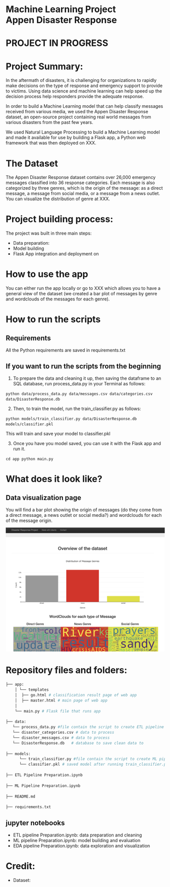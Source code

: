 Machine Learning Project\
Appen Disaster Response
=============================================
PROJECT IN PROGRESS
=============================================
# Project Summary: 
In the aftermath of disasters, it is challenging for organizations to rapidly make decisions on the type of response and emergency support to provide to victims. Using data science and machine learning can help speed up the decision process help responders provide the adequate response. 

In order to build a Machine Learning model that can help classify messages received from various media, we used the Appen Disaster Response dataset, an open-source project containing real world messages from various disasters from the past few years.

We used Natural Language Processing to build a Machine Learning model and made it available for use by building a Flask app, a Python web framework that was then deployed on XXX.

# The Dataset

The Appen Disaster Response dataset contains over 26,000 emergency messages classified into 36 response categories. Each message is also categorized by three genres, which is the origin of the message: as a direct message, a message from social media, or a message from a news outlet. You can visualize the distribution of genre at XXX.

# Project building process:

The project was built in three main steps:
- Data preparation: 
- Model building
- Flask App integration and deployment on 


# How to use the app
You can either run the app locally or go to XXX which allows you to have a general view of the dataset (we created a bar plot of messages by genre and wordclouds of the messages for each genre).


# How to run the scripts 
## Requirements
All the Python requirements are saved in requirements.txt

## If you want to run the scripts from the beginning
1. To prepare the data and cleaning it up, then saving the dataframe to an SQL database, run process_data.py in your Terminal as follows:
   
`python data/process_data.py data/messages.csv data/categories.csv data/DisasterResponse.db`

2. Then, to train the model, run the train_classifier.py as follows:

`python models/train_classifier.py data/DisasterResponse.db models/classifier.pkl`

This will train and save your model to classifier.pkl

3. Once you have you model saved, you can use it with the Flask app and run it.

`cd app
python main.py`


# What does it look like?
## Data visualization page
You will find a bar plot showing the origin of messages (do they come from a direct message, a news outlet or social media?) and wordclouds for each of the message origin.

![](https://github.com/thecochenille/ML_AppenDisaster/blob/8393bd4b12586c65d68ab5b4858e5012fc316c8a/ScreenShot1.png)


# Repository files and folders:
```bash
├── app:
    │ └── templates
    │  ├── go.html # classification result page of web app
    │  ├── master.html # main page of web app
    │  
    └── main.py # Flask file that runs app

├── data:
   └── process_data.py #file contain the script to create ETL pipeline 
   └── disaster_categories.csv # data to process
   └── disaster_messages.csv # data to process 
   └── DisasterResponse.db   # database to save clean data to

├── models:
      └── train_classifier.py #file contain the script to create ML pipeline
	  └── classifier.pkl # saved model after running train_classifier.py

├── ETL Pipeline Preparation.ipynb

├── ML Pipeline Preparation.ipynb

├── README.md

├── requirements.txt

```



## jupyter notebooks
- ETL pipeline Preparation.ipynb: data preparation and cleaning
- ML pipeline Preparation.ipynb: model building and evaluation
- EDA pipeline Preparation.ipynb: data exploration and visualization




# Credit: 
- Dataset:


